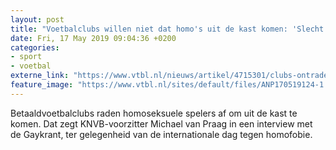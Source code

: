 ```yaml
---
layout: post
title: "Voetbalclubs willen niet dat homo's uit de kast komen: 'Slecht voor de carrière'"
date: Fri, 17 May 2019 09:04:36 +0200
categories: 
- sport 
- voetbal 
externe_link: "https://www.vtbl.nl/nieuws/artikel/4715301/clubs-ontraden-spelers-uit-de-kast-te-komen"
feature_image: "https://www.vtbl.nl/sites/default/files/ANP170519124-1.jpg"
---
```


Betaaldvoetbalclubs raden homoseksuele spelers af om uit de kast te komen. Dat zegt KNVB-voorzitter Michael van Praag in een interview met de Gaykrant, ter gelegenheid van de internationale dag tegen homofobie.
